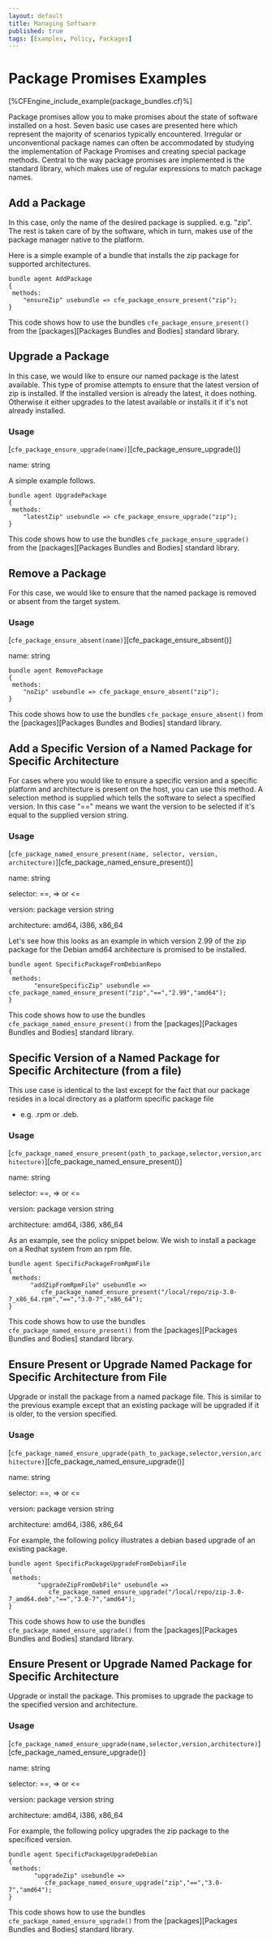 ```yaml
---
layout: default
title: Managing Software
published: true
tags: [Examples, Policy, Packages]
---
```


# Package Promises Examples

[%CFEngine_include_example(package_bundles.cf)%]

Package promises allow you to make promises about the state of software
installed on a host. Seven basic use cases are presented here which
represent the majority of scenarios typically encountered. Irregular or
unconventional package names can often be accommodated by studying the
implementation of Package Promises and creating special package methods.
Central to the way package promises are implemented is the standard
library, which makes use of regular expressions to match package names.

## Add a Package

In this case, only the name of the desired package is supplied. e.g.
"zip". The rest is taken care of by the software, which in turn, makes
use of the package manager native to the platform. 

Here is a simple example of a bundle that installs the zip package for supported
architectures.

```cf3
bundle agent AddPackage
{
 methods:
    "ensureZip" usebundle => cfe_package_ensure_present("zip");
}
```

This code shows how to use the bundles `cfe_package_ensure_present()`
from the [packages][Packages Bundles and Bodies] standard library.

## Upgrade a Package

In this case, we would like to ensure our named package is the latest
available. This type of promise attempts to ensure that the latest
version of zip is installed. If the installed version is already the
latest, it does nothing. Otherwise it either upgrades to the latest
available or installs it if it's not already installed. 



### Usage

[`cfe_package_ensure_upgrade(name)`][cfe_package_ensure_upgrade()]

name: string

A simple example follows.

```cf3
bundle agent UpgradePackage
{
 methods:
    "latestZip" usebundle => cfe_package_ensure_upgrade("zip");
}
```

This code shows how to use the bundles `cfe_package_ensure_upgrade()`
from the [packages][Packages Bundles and Bodies] standard library.

## Remove a Package

For this case, we would like to ensure that the named package is removed
or absent from the target system.

### Usage

[`cfe_package_ensure_absent(name)`][cfe_package_ensure_absent()]

name: string

```cf3
bundle agent RemovePackage
{
 methods:
    "noZip" usebundle => cfe_package_ensure_absent("zip");
}
```

This code shows how to use the bundles `cfe_package_ensure_absent()`
from the [packages][Packages Bundles and Bodies] standard library.

## Add a Specific Version of a Named Package for Specific Architecture

For cases where you would like to ensure a specific version and a
specific platform and architecture is present on the host, you can use
this method. A selection method is supplied which tells the software to
select a specified version. In this case "==" means we want the version
to be selected if it's equal to the supplied version string.

### Usage

[`cfe_package_named_ensure_present(name, selector, version, architecture)`][cfe_package_named_ensure_present()]

name: string

selector: ==, =\> or \<=

version: package version string

architecture: amd64, i386, x86\_64

Let's see how this looks as an example in which version 2.99 of the zip
package for the Debian amd64 architecture is promised to be installed.

```cf3
bundle agent SpecificPackageFromDebianRepo
{
 methods:
       "ensureSpecificZip" usebundle => cfe_package_named_ensure_present("zip","==","2.99","amd64");
}
```

This code shows how to use the bundles
`cfe_package_named_ensure_present()` from
the [packages][Packages Bundles and Bodies] standard library.

## Specific Version of a Named Package for Specific Architecture (from a file)

This use case is identical to the last except for the fact that our
package resides in a local directory as a platform specific package file
- e.g. .rpm or .deb.

### Usage

[`cfe_package_named_ensure_present(path_to_package,selector,version,architecture)`][cfe_package_named_ensure_present()]

name: string

selector: ==, =\> or \<=

version: package version string

architecture: amd64, i386, x86\_64

As an example, see the policy snippet below. We wish to install a
package on a Redhat system from an rpm file.

```cf3
bundle agent SpecificPackageFromRpmFile
{
 methods:
      "addZipFromRpmFile" usebundle =>   
         cfe_package_named_ensure_present("/local/repo/zip-3.0-7_x86_64.rpm","==","3.0-7","x86_64");
}
```

This code shows how to use the bundles `cfe_package_named_ensure_present()` from the
[packages][Packages Bundles and Bodies] standard library.

## Ensure Present or Upgrade Named Package for Specific Architecture from File

Upgrade or install the package from a named package file. This is
similar to the previous example except that an existing package will be
upgraded if it is older, to the version specified.

### Usage

[`cfe_package_named_ensure_upgrade(path_to_package,selector,version,architecture)`][cfe_package_named_ensure_upgrade()]

name: string

selector: ==, =\> or \<=

version: package version string

architecture: amd64, i386, x86_64

For example, the following policy illustrates a debian based upgrade of
an existing package.

```cf3
bundle agent SpecificPackageUpgradeFromDebianFile
{
 methods:
        "upgradeZipFromDebFile" usebundle =>
           cfe_package_named_ensure_upgrade("/local/repo/zip-3.0-7_amd64.deb","==","3.0-7","amd64");
}
```

This code shows how to use the bundles `cfe_package_named_ensure_upgrade()` from the
[packages][Packages Bundles and Bodies] standard library.

## Ensure Present or Upgrade Named Package for Specific Architecture

Upgrade or install the package. This promises to upgrade the package to
the specified version and architecture.

### Usage

[`cfe_package_named_ensure_upgrade(name,selector,version,architecture)`][cfe_package_named_ensure_upgrade()]

name: string

selector: ==, =\> or \<=

version: package version string

architecture: amd64, i386, x86_64

For example, the following policy upgrades the zip package to the
specificed version.

```cf3
bundle agent SpecificPackageUpgradeDebian
{
 methods:
       "upgradeZip" usebundle => 
          cfe_package_named_ensure_upgrade("zip","==","3.0-7","amd64");
}
```

This code shows how to use the bundles `cfe_package_named_ensure_upgrade()` from the
[packages][Packages Bundles and Bodies] standard library.
